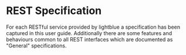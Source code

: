 # REST Specification
For each RESTful service provided by lightblue a specification has been captured in this user guide.  Additionally there are some features and behaviours common to all REST interfaces which are documented as "General" specifications.
